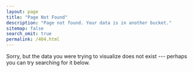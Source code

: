 ```yaml
---
layout: page
title: "Page Not Found"
description: "Page not found. Your data is in another bucket."
sitemap: false
search_omit: true
permalink: /404.html
---  
```


Sorry, but the data you were trying to visualize does not exist --- perhaps you can try searching for it below.

<script type="text/javascript">
  var GOOG_FIXURL_LANG = 'en';
  var GOOG_FIXURL_SITE = '{{ site.url }}'
</script>
<script type="text/javascript"
  src="//linkhelp.clients.google.com/tbproxy/lh/wm/fixurl.js">
</script>
